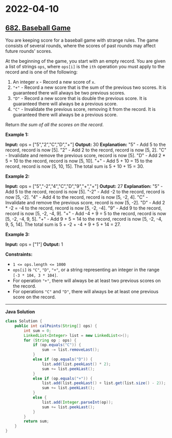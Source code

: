 # 2022-04-10

## [682. Baseball Game](https://leetcode.com/problems/baseball-game/)

You are keeping score for a baseball game with strange rules. The game consists of several rounds, where the scores of past rounds may affect future rounds' scores.

At the beginning of the game, you start with an empty record. You are given a list of strings `ops`, where `ops[i]` is the `ith` operation you must apply to the record and is one of the following:

1. An integer `x` \- Record a new score of `x`.
2. `"+"` \- Record a new score that is the sum of the previous two scores. It is guaranteed there will always be two previous scores.
3. `"D"` \- Record a new score that is double the previous score. It is guaranteed there will always be a previous score.
4. `"C"` \- Invalidate the previous score, removing it from the record. It is guaranteed there will always be a previous score.

Return _the sum of all the scores on the record_.

**Example 1:**

**Input:** ops = \["5","2","C","D","+"\]
**Output:** 30
**Explanation:**
"5" - Add 5 to the record, record is now \[5\].
"2" - Add 2 to the record, record is now \[5, 2\].
"C" - Invalidate and remove the previous score, record is now \[5\].
"D" - Add 2 \* 5 = 10 to the record, record is now \[5, 10\].
"\+" \- Add 5 + 10 = 15 to the record, record is now \[5, 10, 15\].
The total sum is 5 + 10 + 15 = 30.

**Example 2:**

**Input:** ops = \["5","-2","4","C","D","9","+","+"\]
**Output:** 27
**Explanation:**
"5" - Add 5 to the record, record is now \[5\].
"-2" - Add -2 to the record, record is now \[5, -2\].
"4" - Add 4 to the record, record is now \[5, -2, 4\].
"C" - Invalidate and remove the previous score, record is now \[5, -2\].
"D" - Add 2 \* -2 = -4 to the record, record is now \[5, -2, -4\].
"9" - Add 9 to the record, record is now \[5, -2, -4, 9\].
"\+" \- Add -4 + 9 = 5 to the record, record is now \[5, -2, -4, 9, 5\].
"\+" \- Add 9 + 5 = 14 to the record, record is now \[5, -2, -4, 9, 5, 14\].
The total sum is 5 + -2 + -4 + 9 + 5 + 14 = 27.

**Example 3:**

**Input:** ops = \["1"\]
**Output:** 1

**Constraints:**

- `1 <= ops.length <= 1000`
- `ops[i]` is `"C"`, `"D"`, `"+"`, or a string representing an integer in the range `[-3 * 104, 3 * 104]`.
- For operation `"+"`, there will always be at least two previous scores on the record.
- For operations `"C"` and `"D"`, there will always be at least one previous score on the record.

---

**Java Solution**

```java
class Solution {
    public int calPoints(String[] ops) {
        int sum = 0;
        LinkedList<Integer> list = new LinkedList<>();
        for (String op : ops) {
            if (op.equals("C")) {
                sum -= list.removeLast();
            }
            else if (op.equals("D")) {
                list.add(list.peekLast() * 2);
                sum += list.peekLast();
            }
            else if (op.equals("+")) {
                list.add(list.peekLast() + list.get(list.size() - 2));
                sum += list.peekLast();
            }
            else {
                list.add(Integer.parseInt(op));
                sum += list.peekLast();
            }
        }
        return sum;
    }
}
```
